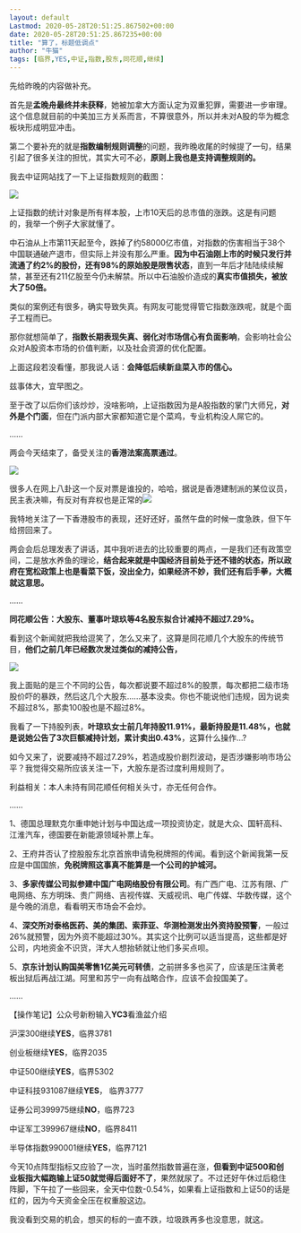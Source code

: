 ```yaml
---
layout: default
Lastmod: 2020-05-28T20:51:25.867502+00:00
date: 2020-05-28T20:51:25.867235+00:00
title: "算了，标题低调点"
author: "牛猫"
tags: [临界,YES,中证,指数,股东,同花顺,继续]
---
```


先给昨晚的内容做补充。  

首先是**孟晚舟最终并未获释**，她被加拿大方面认定为双重犯罪，需要进一步审理。这个信息就目前的中美加三方关系而言，不算很意外，所以并未对A股的华为概念板块形成明显冲击。

第二个要补充的就是**指数编制规则调整**的问题，我昨晚收尾的时候提了一句，结果引起了很多关注的担忧，其实大可不必，**原则上我也是支持调整规则的。**

我去中证网站找了一下上证指数规则的截图：

![](https://images.weserv.nl/?url=https%3A//mmbiz.qpic.cn/mmbiz_png/NUnibBdYwCWiaLt8Y6NzDMf8FNfQLvfcibLCgUGg406WhFtibiaXVbEoOGkUUuML2yqu3WsxxZfLfmcGeDlAmic5oB4Q/640%3Fwx_fmt%3Dpng)

上证指数的统计对象是所有样本股，上市10天后的总市值的涨跌。这是有问题的，我举一个例子大家就懂了。  

中石油从上市第11天起至今，跌掉了约58000亿市值，对指数的伤害相当于38个中国联通破产退市，但实际上并没有那么严重。**因为中石油刚上市的时候只发行并流通了约2%的股份，还有98%的原始股是限售状态**，直到一年后才陆陆续续解禁，甚至还有211亿股至今仍未解禁。所以中石油股价造成的**真实市值损失，被放大了****50倍****。**

类似的案例还有很多，确实导致失真。有网友可能觉得管它指数涨跌呢，就是个面子工程而已。

那你就想简单了，**指数长期表现失真、弱化对市场信心有负面影响**，会影响社会公众对A股资本市场的价值判断，以及社会资源的优化配置。

上面这段若没看懂，那我说人话：**会降低后续新韭菜入市的信心。**

兹事体大，宜早图之。

至于改了以后你们该炒炒，没啥影响，上证指数因为是A股指数的掌门大师兄，**对外是个门面**，但在门派内部大家都知道它是个菜鸡，专业机构没人屌它的。

……

两会今天结束了，备受关注的**香港法案高票通过**。  

![](https://images.weserv.nl/?url=https%3A//mmbiz.qpic.cn/mmbiz_jpg/NUnibBdYwCWiaLt8Y6NzDMf8FNfQLvfcibLNfHPQhKAQ6XGJzoG3Pbl3iaRIBib2LOKPookibVEl4o774mN5N8WBjvDw/640%3Fwx_fmt%3Djpeg)

很多人在网上八卦这一个反对票是谁投的，哈哈，据说是香港建制派的某位议员，民主表决嘛，有反对有弃权也是正常的![](https://images.weserv.nl/?url=https%3A//mmbiz.qpic.cn/mmbiz_png/NUnibBdYwCWiaLt8Y6NzDMf8FNfQLvfcibLsP1lyFrZCExwB5XS5hBsthvWYibasdSFAu0lH3p9Liad2m5CXaOYduzg/640%3Fwx_fmt%3Dpng)

我特地关注了一下香港股市的表现，还好还好，虽然午盘的时候一度急跌，但下午给捞回来了。  

两会会后总理发表了讲话，其中我听进去的比较重要的两点，一是我们还有政策空间，二是放水养鱼的理论，**结合起来就是中国经济目前处于还不错的状态，所以政府在宽松政策上也是看菜下饭，没出全力，如果经济不妙，我们还有后手拳，大概就这意思。**  

……  

**同花顺公告：大股东、董事叶琼玖等4名股东拟合计减持不超过7.29%。**  

看到这个新闻就把我给逗笑了，怎么又来了，这算是同花顺几个大股东的传统节目，**他们之前几年已经数次发过类似的减持公告，**

![](https://images.weserv.nl/?url=https%3A//mmbiz.qpic.cn/mmbiz_png/NUnibBdYwCWiaLt8Y6NzDMf8FNfQLvfcibLXbDIeYto4PX1lIFWQ5828mODzX7oNS5bFZPyZVNjLo1uVPkjfGPGeg/640%3Fwx_fmt%3Dpng)

我上面贴的是三个不同的公告，每次都说要不超过8%的股票，每次都把二级市场股价吓的暴跌，然后这几个大股东......基本没卖。你也不能说他们违规，因为说卖不超过8%，那卖100股也是不超过8%。

我看了一下持股列表，**叶琼玖女士前几年持股11.91%，最新持股是11.48%，也就是说她公告了3次巨额减持计划，累计卖出0.43%**，这算什么操作...?  

如今又来了，说要减持不超过7.29%，若造成股价剧烈波动，是否涉嫌影响市场公平？我觉得交易所应该关注一下，大股东是否过度利用规则了。

利益相关：本人未持有同花顺任何相关头寸，亦无任何合作。

……  

1、德国总理默克尔重申她计划与中国达成一项投资协定，就是大众、国轩高科、江淮汽车，德国要在新能源领域补票上车。  

2、王府井否认了控股股东北京首旅申请免税牌照的传闻。看到这个新闻我第一反应是中国国旅，**免税牌照这事真不能算是一个公司的护城河。**

3、**多家传媒公司拟参建中国广电网络股份有限公司**。有广西广电、江苏有限、广电网络、东方明珠、贵广网络、吉视传媒、天威视讯、电广传媒、华数传媒，这个是今晚的消息，看看明天市场会不会炒。

4、**深交所对泰格医药、美的集团、索菲亚、华测检测发出外资持股预警**，一般过26%就预警，因为外资不能超过30%。其实这个比例可以适当提高，这些都是好公司，内地资金不识货，洋大人想抬轿就让他们多买点呗。  

5、**京东计划认购国美零售1亿美元可转债**，之前拼多多也买了，应该是压注黄老板出狱后再战江湖。阿里和苏宁一向有战略合作，应该不会投国美了。

……

【操作笔记】公众号新粉输入**YC3**看渔盆介绍  

沪深300继续****YES****，临界3781

创业板继续**YES**，临界2035

中证500继续****YES****，临界5302

中证科技931087继续****YES****， 临界3777

证券公司399975继续**NO**，临界723

中证军工399967继续****NO****，临界8411

半导体指数990001继续****YES****，临界7121

今天10点阵型指标又应验了一次，当时虽然指数普遍在涨，**但看到中证500和创业板指大幅跑输上证50就觉得后面好不了**，果然就尿了。不过还好午休过后稳住阵脚，下午拉了一些回来，全天中位数-0.54%，如果看上证指数和上证50的话是红的，因为今天资金全压在权重股这边。

我没看到交易的机会，想买的标的一直不跌，垃圾跌再多也没意思，就这。

